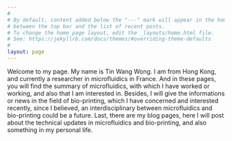 ```yaml
---
#
# By default, content added below the "---" mark will appear in the home page
# between the top bar and the list of recent posts.
# To change the home page layout, edit the _layouts/home.html file.
# See: https://jekyllrb.com/docs/themes/#overriding-theme-defaults
#
layout: page
---
```


Welcome to my page. My name is Tin Wang Wong. I am from Hong Kong, and currently a researcher in microfluidics in France. And in these pages, you will find the summary of microfluidics, with which I have worked or working, and also that I am interested in. Besides, I will give the informations or news in the field of bio-printing, which I have concerned and interested recently, since I believed, an interdisciplinary between microfluidics and bio-printing could be a future. Last, there are my blog pages, here I will post about the technical updates in microfluidics and bio-printing, and also something in my personal life.
